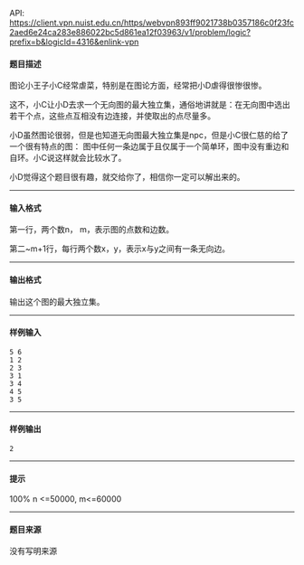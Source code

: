 API: https://client.vpn.nuist.edu.cn/https/webvpn893ff9021738b0357186c0f23fc2aed6e24ca283e886022bc5d861ea12f03963/v1/problem/logic?prefix=b&logicId=4316&enlink-vpn

#### 题目描述

图论小王子小C经常虐菜，特别是在图论方面，经常把小D虐得很惨很惨。

这不，小C让小D去求一个无向图的最大独立集，通俗地讲就是：在无向图中选出若干个点，这些点互相没有边连接，并使取出的点尽量多。

小D虽然图论很弱，但是也知道无向图最大独立集是npc，但是小C很仁慈的给了一个很有特点的图： 图中任何一条边属于且仅属于一个简单环，图中没有重边和自环。小C说这样就会比较水了。

小D觉得这个题目很有趣，就交给你了，相信你一定可以解出来的。

---

#### 输入格式

第一行，两个数n， m，表示图的点数和边数。

第二~m+1行，每行两个数x，y，表示x与y之间有一条无向边。

---

#### 输出格式

输出这个图的最大独立集。

---

#### 样例输入
```
5 6
1 2
2 3
3 1
3 4
4 5
3 5
```

---

#### 样例输出
```
2    

```

---

#### 提示

100% n <=50000, m<=60000

---

#### 题目来源

没有写明来源